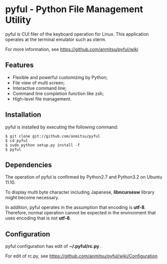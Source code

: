 pyful - Python File Management Utility
======================================

pyful is CUI filer of the keyboard operation for Linux.
This application operates at the terminal emulator such as xterm.

For more information, see <https://github.com/anmitsu/pyful/wiki>

Features
--------

* Flexible and powerful customizing by Python;
* File view of multi screen;
* Interactive command line;
* Command line completion function like zsh;
* High-level file management.

Installation
------------

pyful is installed by executing the following command:

    $ git clone git://github.com/anmitsu/pyful
    $ cd pyful
    $ sudo python setup.py install -f
    $ pyful

Dependencies
------------

The operation of pyful is confirmed by Python2.7 and Python3.2 on
Ubuntu 11.10.

To display multi byte character including Japanese,
**libncursesw** library might become necessary.

In addition, pyful operates in the assumption that encoding is **utf-8**.
Therefore, normal operation cannot be expected in the environment that
uses encoding that is not **utf-8**.

Configuration
-------------

pyful configuration has edit of **~/.pyful/rc.py** .

For edit of rc.py, see <https://github.com/anmitsu/pyful/wiki/Configuration>
